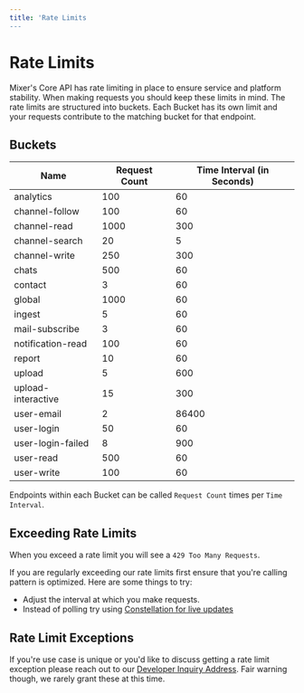 ```yaml
---
title: 'Rate Limits
---
```


# Rate Limits

Mixer's Core API has rate limiting in place to ensure service and platform stability. When making requests you should keep these limits in mind. The rate limits are structured into buckets. Each Bucket has its own limit and your requests contribute to the matching bucket for that endpoint.

## Buckets

| Name               | Request Count | Time Interval (in Seconds) |
| ------------------ | ------------- | -------------------------- |
| analytics          | 100           | 60                         |
| channel-follow     | 100           | 60                         |
| channel-read       | 1000          | 300                        |
| channel-search     | 20            | 5                          |
| channel-write      | 250           | 300                        |
| chats              | 500           | 60                         |
| contact            | 3             | 60                         |
| global             | 1000          | 60                         |
| ingest             | 5             | 60                         |
| mail-subscribe     | 3             | 60                         |
| notification-read  | 100           | 60                         |
| report             | 10            | 60                         |
| upload             | 5             | 600                        |
| upload-interactive | 15            | 300                        |
| user-email         | 2             | 86400                      |
| user-login         | 50            | 60                         |
| user-login-failed  | 8             | 900                        |
| user-read          | 500           | 60                         |
| user-write         | 100           | 60                         |

Endpoints within each Bucket can be called `Request Count` times per `Time Interval`.


## Exceeding Rate Limits

When you exceed a rate limit you will see a `429 Too Many Requests`.

If you are regularly exceeding our rate limits first ensure that you're calling pattern is optimized. Here are some things to try:
- Adjust the interval at which you make requests.
- Instead of polling try using [Constellation for live updates](/guides/core/introduction#live-updates-via-constellation)


## Rate Limit Exceptions

If you're use case is unique or you'd like to discuss getting a rate limit exception please reach out to our [Developer Inquiry Address](mailto:mixerdevinfo@microsoft.com). Fair warning though, we rarely grant these at this time.
